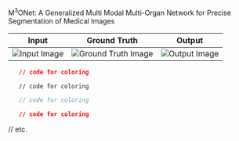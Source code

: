 M<sup>3</sup>ONet: A Generalized Multi Modal Multi-Organ Network for Precise Segmentation of Medical Images


| Input | Ground Truth | Output |
|:-----------:|:--------:|:------------:|
| ![Input Image](https://github.com/Snehashis100/M3ONet/blob/main/media/input_imgs.gif)| ![Ground Truth Image](https://github.com/Snehashis100/M3ONet/blob/main/media/gt_imgs.gif) | ![Output Image](https://github.com/Snehashis100/M3ONet/blob/main/media/output_imgs.gif) |


```json
   // code for coloring
```
```html
   // code for coloring
```
```js
   // code for coloring
```
```css
   // code for coloring
```
// etc.
